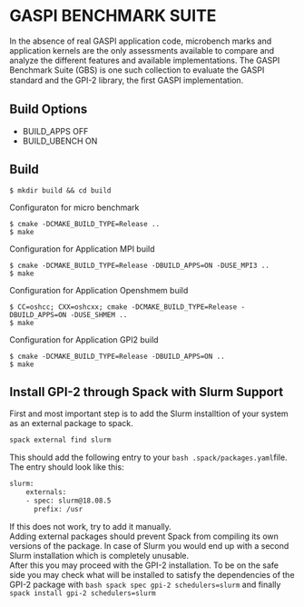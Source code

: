 # GASPI BENCHMARK SUITE
In the absence of real GASPI application code, microbench marks and application kernels are the only assessments available to compare and analyze the different features and available implementations. 
The GASPI Benchmark Suite (GBS) is one such collection to evaluate the GASPI standard and the GPI-2 library, the ﬁrst GASPI implementation.

## Build Options

* BUILD_APPS OFF
* BUILD_UBENCH ON

## Build

```
$ mkdir build && cd build
```
Configuraton for micro benchmark
```
$ cmake -DCMAKE_BUILD_TYPE=Release ..
$ make
```
Configuration for Application MPI build
```
$ cmake -DCMAKE_BUILD_TYPE=Release -DBUILD_APPS=ON -DUSE_MPI3 ..
$ make
```
Configuration for Application Openshmem build
```
$ CC=oshcc; CXX=oshcxx; cmake -DCMAKE_BUILD_TYPE=Release -DBUILD_APPS=ON -DUSE_SHMEM ..
$ make
```
Configuration for Application GPI2 build
```
$ cmake -DCMAKE_BUILD_TYPE=Release -DBUILD_APPS=ON ..
$ make
```
## Install GPI-2 through Spack with Slurm Support
First and most important step is to add the Slurm installtion of your system as an external package to spack.
```bash
spack external find slurm
```
This should add the following entry to your ```bash .spack/packages.yaml```file. The entry should look like this:
```bash
slurm:
    externals:
    - spec: slurm@18.08.5
      prefix: /usr
```
If this does not work, try to add it manually.  
Adding external packages should prevent Spack from compiling its own versions of the package. In case of Slurm you would end up with a second Slurm installation which is completely unusable.  
After this you may proceed with the GPI-2 installation. To be on the safe side you may check what will be installed to satisfy the dependencies of the GPI-2 package with ```bash spack spec gpi-2 schedulers=slurm``` and finally ```spack install gpi-2 schedulers=slurm```
